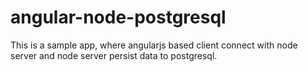 # angular-node-postgresql
This is a sample app, where angularjs based client connect with node server and node server persist data to postgresql.
